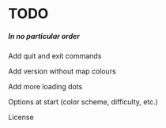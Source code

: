 # TODO

  ##### In no particular order
  
  Add quit and exit commands
  
  Add version without map colours

  Add more loading dots
  
  Options at start (color scheme, difficulty, etc.)
  
  License
  
  
